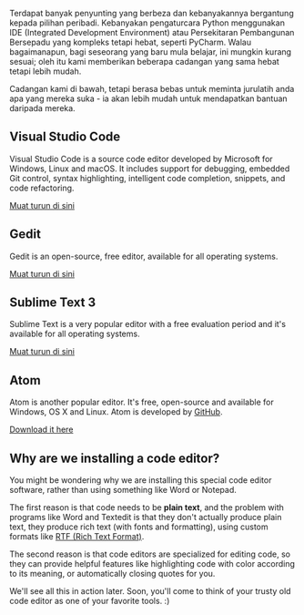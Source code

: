 Terdapat banyak penyunting yang berbeza dan kebanyakannya bergantung kepada pilihan peribadi. Kebanyakan pengaturcara Python menggunakan IDE (Integrated Development Environment) atau Persekitaran Pembangunan Bersepadu yang kompleks tetapi hebat, seperti PyCharm. Walau bagaimanapun, bagi seseorang yang baru mula belajar, ini mungkin kurang sesuai; oleh itu kami memberikan beberapa cadangan yang sama hebat tetapi lebih mudah.

Cadangan kami di bawah, tetapi berasa bebas untuk meminta jurulatih anda apa yang mereka suka - ia akan lebih mudah untuk mendapatkan bantuan daripada mereka.

## Visual Studio Code

Visual Studio Code is a source code editor developed by Microsoft for Windows, Linux and macOS. It includes support for debugging, embedded Git control, syntax highlighting, intelligent code completion, snippets, and code refactoring.

[Muat turun di sini](https://code.visualstudio.com/download)

## Gedit

Gedit is an open-source, free editor, available for all operating systems.

[Muat turun di sini](https://wiki.gnome.org/Apps/Gedit#Download)

## Sublime Text 3

Sublime Text is a very popular editor with a free evaluation period and it's available for all operating systems.

[Muat turun di sini](https://www.sublimetext.com/3)

## Atom

Atom is another popular editor. It's free, open-source and available for Windows, OS X and Linux. Atom is developed by [GitHub](https://github.com/).

[Download it here](https://atom.io/)

## Why are we installing a code editor?

You might be wondering why we are installing this special code editor software, rather than using something like Word or Notepad.

The first reason is that code needs to be **plain text**, and the problem with programs like Word and Textedit is that they don't actually produce plain text, they produce rich text (with fonts and formatting), using custom formats like [RTF (Rich Text Format)](https://en.wikipedia.org/wiki/Rich_Text_Format).

The second reason is that code editors are specialized for editing code, so they can provide helpful features like highlighting code with color according to its meaning, or automatically closing quotes for you.

We'll see all this in action later. Soon, you'll come to think of your trusty old code editor as one of your favorite tools. :)